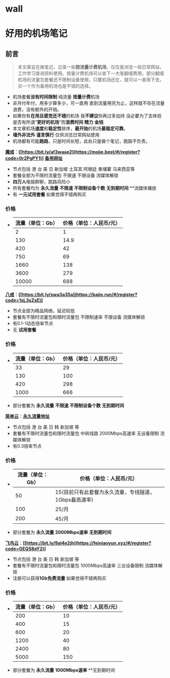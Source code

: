 # wall

# 好用的机场笔记

## 前言

> 本文章旨在做笔记，记录一些**按流量计费机场**，仅仅是浏览一些日常网站，工作学习查询资料使用。按量计费机场可以省下一大笔翻墙费用，部分翻墙机场的流量包套餐还不限制设备使用，只要机场还在，就可以一直用下去，买一个作为备用机场也是不错的选择。

- 机场套餐**没有时间限制** 纯流量 **按量计费**机场
- 非月付年付，用多少算多少，可一直用 直到流量用完为止，这样就不存在流量浪费，没有额外的开销。
- 如果你有**在用且感觉还不错**的机场 我**不建议**你再过多加持 没必要为了去体验是否有所谓“**更好的机场**”而**浪费时间** **精力** **金钱**
- 本文章机场**速度**和**稳定性**排序，**最开始**的机场**最稳定可靠**。
- **墙外非法外** **谨言慎行** 仅供浏览日常网站使用
- 机场都有可能**跑路**，只是时间长短，此处只是做个笔记，跑路不负责。


**[魔戒](https://mojie.best/#/register?code=fvVGu88F)**：**[[https://bit.ly/af3waae2](https://mojie.best/#/register?code=0r2PgPY1)]** **[备用网址](https://mojie.nl/#/register?code=0r2PgPY1)**

- 节点包括 港 台 美 日 新加坡 土耳其 阿根廷 柬埔寨 马来西亚等
- 套餐全部为不限时流量包 不限速 不限设备 流媒体解锁
- **四万人**电报群聊，跑路风险小
- 所有套餐均为 **永久流量** **不限速** **不限制设备个数** **无到期时间** **流媒体播放
- 有 **一元试用套餐** 如果觉得不错再购买

### 价格

- | 流量（单位：Gb） | 价格（单位：人民币/元） |
  | ---------------- | ----------------------- |
  | 2                | 1                       |
  | 130              | 14.9                    |
  | 420              | 42                      |
  | 750              | 69                      |
  | 1660             | 138                     |
  | 3600             | 279                     |
  | 10000            | 688                     |

  

**[八戒](https://bajie.run/#/register?code=30AHo62g)**：**[[https://bit.ly/swa3a35a](https://bajie.run/#/register?code=1sL3sZsE)]**

- 节点全部为精品网络，延迟较低
- 套餐有不限时流量包和限时流量包 不限制速率 不限设备 流媒体解锁
- 有0.1-1动态倍率节点
- 无 **试用套餐**

### 价格

- | 流量（单位：Gb） | 价格（单位：人民币/元） |
  | ---------------- | ----------------------- |
  | 33               | 29                      |
  | 130              | 100                     |
  | 420              | 298                     |
  | 1000             | 666                     |

- 部分套餐为 **永久流量** **不限速** **不限制设备个数** **无到期时间**

**[简单云](https://www.spcloud.cc/index.php#/register?code=myoLmyGa)**：**[永久流量地址](https://www.spcloud.cc/index.php#/register?code=34KmQ7ZC)**

- 节点包括 港 台 美 日 韩 新加坡 等
- 套餐有不限时流量包和限时流量包 中转线路 2000Mbps高速率 无设备限制 流媒体解锁
- 有0.3倍率节点

### 价格

- | 流量（单位：Gb） | 价格（单位：人民币/元）                               |
  | ---------------- | ----------------------------------------------------- |
  | 50               | 15(目前只有此套餐为永久流量，专线隧道，1Gbps最高速率) |
  | 100              | 25/月                                                 |
  | 200              | 45/月                                                 |

- 部分套餐为 **永久流量** **2000Mbps速率** **无到期时间**

**[飞鸟云](https://feiniaoyun.xyz/#/register?code=GEQS8eY2)**：**[[https://bit.ly/9al4e2jh](https://feiniaoyun.xyz/#/register?code=GEQS8eY2)]**

- 节点包括 港 台 美 日 韩 新加坡 等
- 套餐有不限时流量包和限时流量包 1000Mbps高速率 三台设备限制 流媒体解锁
- 注册可以获得**1Gb免费流量** 如果觉得不错再购买

### 价格

- | 流量（单位：Gb） | 价格（单位：人民币/元） |
  | ---------------- | ----------------------- |
  | 200              | 10                      |
  | 400              | 15                      |
  | 600              | 20                      |
  | 1200             | 40                      |
  | 2400             | 80                      |
  | 5000             | 150                     |

- 部分套餐为 **永久流量** **1000Mbps速率** **无到期时间

